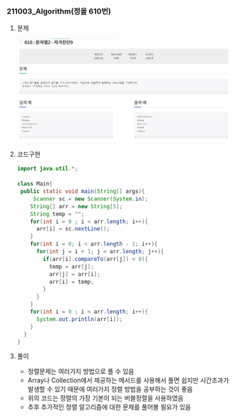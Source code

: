 ### 211003_Algorithm(정올 610번)

1. 문제

   ![211003_algorithm](211003_jungol610.assets/211003_algorithm.JPG)

2. 코드구현

   ```java
   import java.util.*;
   
   class Main{
   	public static void main(String[] args){
   		Scanner sc = new Scanner(System.in);
       String[] arr = new String[5];
       String temp = "";
       for(int i = 0 ; i < arr.length; i++){
         arr[i] = sc.nextLine();
       }
       for(int i = 0; i < arr.length - 1; i++){
         for(int j = i + 1; j < arr.length; j++){
           if(arr[i].compareTo(arr[j]) < 0){
             temp = arr[j];
             arr[j] = arr[i];
             arr[i] = temp;
           }
         }
       }
       for(int i = 0 ; i < arr.length; i++){
         System.out.println(arr[i]);
       }
     }
   }
   ```

3. 풀이

   - 정렬문제는 여러가지 방법으로 풀 수 있음
   - Array나 Collection에서 제공하는 메서드를 사용해서 풀면 쉽지만 시간초과가 발생할 수 있기 때문에 여러가지 정렬 방법을 공부하는 것이 좋음
   - 위의 코드는 정렬의 가장 기본이 되는 버블정렬을 사용하였음
   - 추후 추가적인 정렬 알고리즘에 대한 문제를 풀어볼 필요가 있음